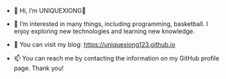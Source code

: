 - 👋 Hi, I’m UNIQUEXIONG🐻

- 👀 I’m interested in many things, including programming, basketball. I enjoy exploring new technologies and learning new knowledge.

- 🥳 You can visit my blog: <https://uniquexiong123.github.io>

- 📫 You can reach me by contacting the information on my GitHub profile page. Thank you!

<!---
UNIQUEXIONG123/UNIQUEXIONG123 is a ✨ special ✨ repository because its `README.md` (this file) appears on your GitHub profile.
You can click the Preview link to take a look at your changes.
--->
